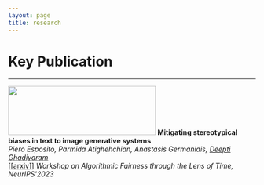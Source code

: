 ```yaml
---
layout: page
title: research
---
```



# Key Publication 
<hr>

 <tr rules=none>
<td>
 <img width="300" height="100" src="../assets/img/IQA_visually_challenged.jpeg">
</td>
<td>
<b> Mitigating stereotypical biases in text to image generative systems</b> <br>
 <i> Piero Esposito, Parmida Atighehchian, Anastasis Germanidis, <u> Deepti Ghadiyaram </u> </i> <br>
 [<a href="https://arxiv.org/pdf/2310.06904.pdf">[arxiv]</a>] <i> Workshop on Algorithmic Fairness through the Lens of Time, NeurIPS'2023</i> <br>
 </td>
</tr>




